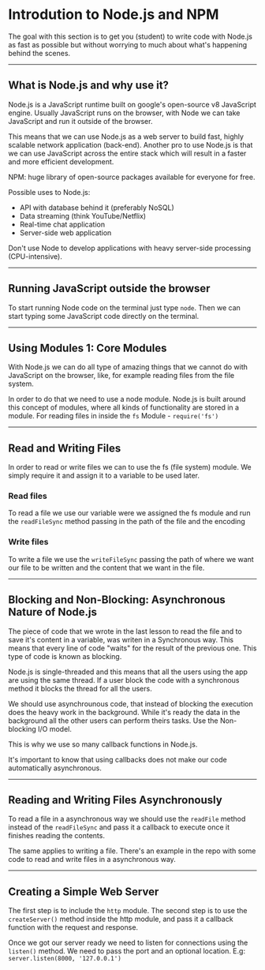 # Introdution to Node.js and NPM

The goal with this section is to get you (student) to write code with Node.js as fast as possible but without worrying to much about what's happening behind the scenes.

---

## What is Node.js and why use it?

Node.js is a JavaScript runtime built on google's open-source v8 JavaScript engine. Usually JavaScript runs on the browser, with Node we can take JavaScript and run it outside of the browser.

This means that we can use Node.js as a web server to build fast, highly scalable network application (back-end). Another pro to use Node.js is that we can use JavaScript across the entire stack which will result in a faster and more efficient development.

NPM: huge library of open-source packages available for everyone for free.

Possible uses to Node.js:

- API with database behind it (preferably NoSQL)
- Data streaming (think YouTube/Netflix)
- Real-time chat application
- Server-side web application

Don't use Node to develop applications with heavy server-side processing (CPU-intensive).

---

## Running JavaScript outside the browser

To start running Node code on the terminal just type `node`. Then we can start typing some JavaScript code directly on the terminal.

---

## Using Modules 1: Core Modules

With Node.js we can do all type of amazing things that we cannot do with JavaScript on the browser, like, for example reading files from the file system.

In order to do that we need to use a node module. Node.js is built around this concept of modules, where all kinds of functionality are stored in a module. For reading files in inside the `fs` Module - `require('fs')`

---

## Read and Writing Files

In order to read or write files we can to use the fs (file system) module. We simply require it and assign it to a variable to be used later.

### Read files

To read a file we use our variable were we assigned the fs module and run the `readFileSync` method passing in the path of the file and the encoding

### Write files

To write a file we use the `writeFileSync` passing the path of where we want our file to be written and the content that we want in the file.

---

## Blocking and Non-Blocking: Asynchronous Nature of Node.js

The piece of code that we wrote in the last lesson to read the file and to save it's content in a variable, was writen in a Synchronous way. This means that every line of code "waits" for the result of the previous one. This type of code is known as blocking.

Node.js is single-threaded and this means that all the users using the app are using the same thread. If a user block the code with a synchronous method it blocks the thread for all the users.

We should use asynchrounous code, that instead of blocking the execution does the heavy work in the background. While it's ready the data in the background all the other users can perform theirs tasks. Use the Non-blocking I/O model.

This is why we use so many callback functions in Node.js.

It's important to know that using callbacks does not make our code automatically asynchronous.

---

## Reading and Writing Files Asynchronously

To read a file in a asynchronous way we should use the `readFile` method instead of the `readFileSync` and pass it a callback to execute once it finishes reading the contents.

The same applies to writing a file. There's an example in the repo with some code to read and write files in a asynchronous way.

---

## Creating a Simple Web Server

The first step is to include the `http` module.
The second step is to use the `createServer()` method inside the http module, and pass it a callback function with the request and response.

Once we got our server ready we need to listen for connections using the `listen()` method. We need to pass the port and an optional location. E.g: `server.listen(8000, '127.0.0.1')`
